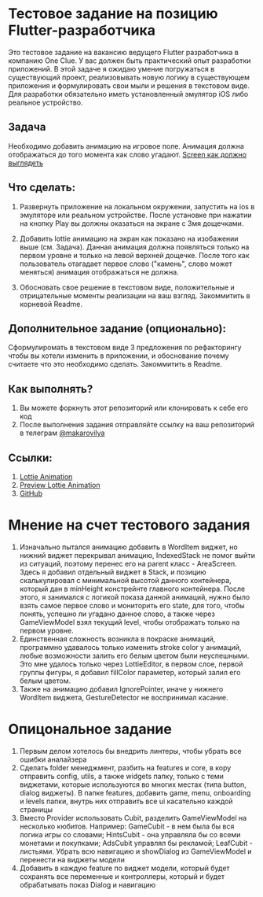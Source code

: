 # Тестовое задание на позицию Flutter-разработчика

Это тестовое задание на вакансию ведущего Flutter разработчика в компанию One Clue. У вас должен быть практический опыт разработки приложений. В этой задаче я ожидаю умение погружаться в существующий проект, реализовывать новую логику в существующем приложения и формулировать свои мыли и решения в текстовом виде.
Для разработки обязательно иметь установленный эмулятор iOS либо реальное устройство.

## Задача
Необходимо добавить анимацию на игровое поле. Анимация должна отображаться до того момента как слово угадают.
[Screen как должно выглядеть](https://github.com/imakarov/olympian-flutter-test/blob/master/test-flutter.png)

## Что сделать:
1. Развернуть приложение на локальном окружении, запустить на ios в эмуляторе или реальном устройстве. После установке при нажатии на кнопку Play вы должны оказаться на экране с 3мя дощечками.

2. Добавить lottie анимацию на экран как показано на изобажении выше (см. Задача). Данная анимация должна появляться только на первом уровне и только на левой верхней дощечке. После того как пользователь отагадает первое слово ("камень", слово может меняться) анимация отображаться не должна.

3. Обосновать свое решение в текстовом виде, положительные и отрицательные моменты реализации на ваш взгляд. Закоммитить в корневой Readme.


## Дополнительное задание (опционально):
Сформулиромать в текстовом виде 3 предложения по рефакторингу чтобы вы хотели изменить в приложении, и обоснование почему считаете что это необходимо сделать. Закоммитить в Readme.

## Как выполнять?
1. Вы можете форкнуть этот репозиторий или клонировать к себе его код
2. После выполнения задания отправляйте ссылку на ваш репозиторий в телеграм [@makarovilya](https://t.me/makarovilya) 

## Ссылки:
1. [Lottie Animation](https://raw.githubusercontent.com/imakarov/olympian-flutter-test/master/Animation.json)
2. [Preview Lottie Animation](https://app.lottiefiles.com/preview)
3. [GitHub](https://github.com/imakarov/olympian_flutter_test)


# Мнение на счет тестового задания
1. Изначально пытался анимацию добавить в WordItem виджет, но нижний виджет перекрывал анимацию, IndexedStack не помог выйти из ситуаций, поэтому перенес его на parent класс - AreaScreen. Здесь я добавил отдельный виджет в Stack, и позицию скалькулировал с минимальной высотой данного контейнера, который дан в minHeight констрейнте главного контейнера. После этого, я занимался с логикой показа данной анимаций, нужно было взять самое первое слово и мониторить его state, для того, чтобы понять, успешно ли угадано данное слово, а также через GameViewModel взял текущий level, чтобы отображать только на первом уровне.
2. Единственная сложность возникла в покраске анимаций, программно удавалось только изменить stroke color у анимаций, любые возможности залить его белым цветом были неуспешными. Это мне удалось только через LottieEditor, в первом слое, первой группы фигуры, я добавил fillColor параметер, который залил его белым цветом. 
3. Также на анимацию добавил IgnorePointer, иначе у нижнего WordItem виджета, GestureDetector не воспринимал касание. 


# Опицональное задание
1. Первым делом хотелось бы внедрить линтеры, чтобы убрать все ошибки аналайзера
2. Сделать folder менеджмент, разбить на features и core, в кору отправить config, utils, а также widgets папку, только с теми виджетами, которые используются во многих местах (типа button, dialog виджеты). В папке features, добавить game, menu, onboarding и levels папки, внутрь них отправить все ui касательно каждой страницы
3. Вместо Provider использовать Cubit, разделить GameViewModel на несколько кюбитов. Например: GameCubit - в нем была бы вся логика игры со словами; HintsCubit - она управляла бы со всеми монетами и покупками; AdsCubit управлял бы рекламой; LeafCubit - листьями. Убрать всю навигацию и showDialog из GameViewModel и перенести на виджеты модели
4. Добавить в каждую feature по виджет модели, который будет сохранять все переменные и контроллеры, который и будет обрабатывать показ Dialog и навигацию
